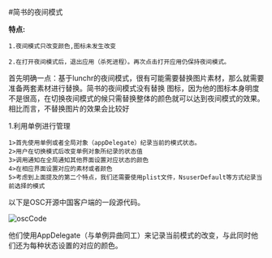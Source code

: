 #简书的夜间模式
 
 **特点:**
 	
    1.夜间模式只改变颜色,图标未发生改变
    
    2.在打开夜间模式后，退出应用（杀死进程）。再次点击打开应用仍保持夜间模式。


首先明确一点：基于lunchr的夜间模式，很有可能需要替换图片素材，那么就需要准备两套素材进行替换。简书的夜间模式没有替换
			        图标，因为他的图标本身明度不是很高，在切换夜间模式的候只需替换整体的颜色就可以达到夜间模式的效果。
			        相比而言，不替换图片的效果会比较好
	
1.利用单例进行管理
 	
 	1>首先使用单例或者全局对象（appDelegate）纪录当前的模式状态。
 	2>用户在切换模式后改变单例对象所纪录的状态值
 	3>调用通知在全局通知其他界面设置对应状态的颜色
 	4>在相应界面设置对应的素材或者颜色
 	5>考虑到上面提及的第二个特点，我们还需要使用plist文件，NsuserDefault等方式纪录当前选择的模式
 
 以下是OSC开源中国客户端的一段源代码。
 
![oscCode](http://7xjg07.com1.z0.glb.clouddn.com/nightMode30B21D9F-1EC3-4C17-B74C-536902E6D3C0.png)

他们使用AppDelegate（与单例异曲同工）来记录当前模式的改变，与此同时他们还为每种状态设置的对应的颜色。



